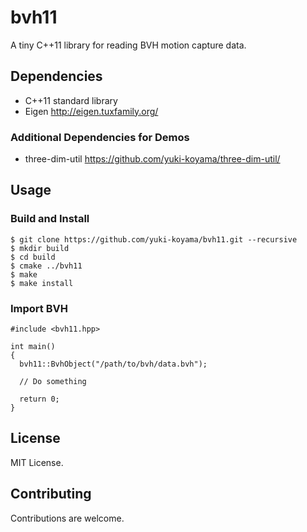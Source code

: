 # bvh11

A tiny C++11 library for reading BVH motion capture data.

## Dependencies

- C++11 standard library
- Eigen <http://eigen.tuxfamily.org/>

### Additional Dependencies for Demos

- three-dim-util <https://github.com/yuki-koyama/three-dim-util/>

## Usage

### Build and Install

```
$ git clone https://github.com/yuki-koyama/bvh11.git --recursive
$ mkdir build
$ cd build
$ cmake ../bvh11
$ make
$ make install
```

### Import BVH

```
#include <bvh11.hpp>

int main()
{
  bvh11::BvhObject("/path/to/bvh/data.bvh");
  
  // Do something
  
  return 0;
}
```

## License

MIT License.

## Contributing

Contributions are welcome.
